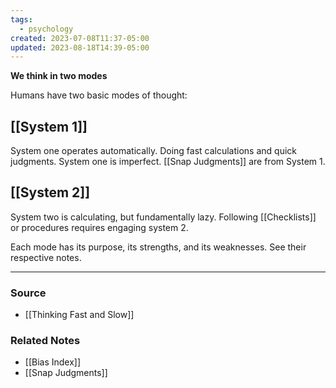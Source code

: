 ```yaml
---
tags:
  - psychology
created: 2023-07-08T11:37-05:00
updated: 2023-08-18T14:39-05:00
---
```

**We think in two modes**

Humans have two basic modes of thought:

## [[System 1]]

System one operates automatically. Doing fast calculations and quick judgments. System one is imperfect. [[Snap Judgments]] are from System 1.

## [[System 2]]

System two is calculating, but fundamentally lazy. Following [[Checklists]] or procedures requires engaging system 2.

Each mode has its purpose, its strengths, and its weaknesses. See their respective notes.

---
### Source
- [[Thinking Fast and Slow]]

### Related Notes
- [[Bias Index]]
- [[Snap Judgments]]